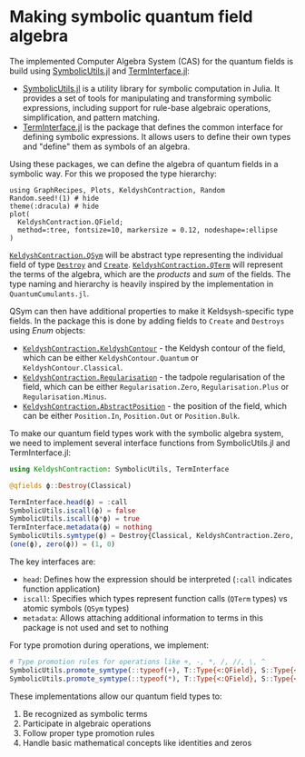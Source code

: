 # Making symbolic quantum field algebra

The implemented Computer Algebra System (CAS) for the quantum fields is build using [SymbolicUtils.jl](https://github.com/JuliaSymbolics/SymbolicUtils.jl) and [TermInterface.jl](https://github.com/JuliaSymbolics/TermInterface.jl/):

- [SymbolicUtils.jl](https://github.com/JuliaSymbolics/SymbolicUtils.jl) is a utility library for symbolic computation in Julia. It provides a set of tools for manipulating and transforming symbolic expressions, including support for rule-base algebraic operations, simplification, and pattern matching.
- [TermInterface.jl](https://github.com/JuliaSymbolics/TermInterface.jl/) is the package that defines the common interface for defining symbolic expressions. It allows users to define their own types and "define" them as symbols of an algebra.

Using these packages, we can define the algebra of quantum fields in a symbolic way. For this we proposed the type hierarchy:

```@example interface
using GraphRecipes, Plots, KeldyshContraction, Random
Random.seed!(1) # hide
theme(:dracula) # hide
plot(
  KeldyshContraction.QField;
  method=:tree, fontsize=10, markersize = 0.12, nodeshape=:ellipse
)
```

[`KeldyshContraction.QSym`](@ref) will be abstract type representing the individual field of type [`Destroy`](@ref) and [`Create`](@ref). [`KeldyshContraction.QTerm`](@ref) will represent the terms of the algebra, which are the *products* and *sum* of the fields. The type naming and hierarchy is heavily inspired by the implementation in `QuantumCumulants.jl`.

QSym can then have additional properties to make it Keldsysh-specific type fields. In the package this is done by adding fields to `Create` and `Destroys` using *Enum* objects:

- [`KeldyshContraction.KeldyshContour`](@ref) - the Keldysh contour of the field, which can be either `KeldyshContour.Quantum` or `KeldyshContour.Classical`.
- [`KeldyshContraction.Regularisation`](@ref) - the tadpole regularisation of the field, which can be either `Regularisation.Zero`, `Regularisation.Plus` or `Regularisation.Minus`.
- [`KeldyshContraction.AbstractPosition`](@ref) - the position of the field, which can be either `Position.In`, `Position.Out` or `Position.Bulk`.

To make our quantum field types work with the symbolic algebra system, we need to implement several interface functions from SymbolicUtils.jl and TermInterface.jl:

```julia
using KeldyshContraction: SymbolicUtils, TermInterface

@qfields ϕ::Destroy(Classical)

TermInterface.head(ϕ) = :call
SymbolicUtils.iscall(ϕ) = false
SymbolicUtils.iscall(ϕ*ϕ) = true
TermInterface.metadata(ϕ) = nothing
SymbolicUtils.symtype(ϕ) = Destroy{Classical, KeldyshContraction.Zero, Nothing} 
(one(ϕ), zero(ϕ)) = (1, 0)
```

The key interfaces are:

- `head`: Defines how the expression should be interpreted (`:call` indicates function application)
- `iscall`: Specifies which types represent function calls (`QTerm` types) vs atomic symbols (`QSym` types)
- `metadata`: Allows attaching additional information to terms in this package is not used and set to nothing

For type promotion during operations, we implement:

```julia
# Type promotion rules for operations like +, -, *, /, //, \, ^
SymbolicUtils.promote_symtype(::typeof(+), T::Type{<:QField}, S::Type{<:QField}) = promote_type(T, S)
SymbolicUtils.promote_symtype(::typeof(*), T::Type{<:QField}, S::Type{<:Number}) = T
```

These implementations allow our quantum field types to:

1. Be recognized as symbolic terms
2. Participate in algebraic operations
3. Follow proper type promotion rules
4. Handle basic mathematical concepts like identities and zeros
